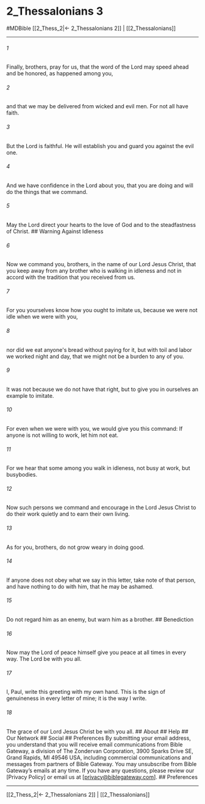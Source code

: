# 2_Thessalonians 3
#MDBible
[[2_Thess_2|← 2_Thessalonians 2]] | [[2_Thessalonians]]

***






###### 1 


Finally, brothers, pray for us, that the word of the Lord may speed ahead and be honored, as happened among you, 





###### 2 


and that we may be delivered from wicked and evil men. For not all have faith. 





###### 3 


But the Lord is faithful. He will establish you and guard you against the evil one. 





###### 4 


And we have confidence in the Lord about you, that you are doing and will do the things that we command. 





###### 5 


May the Lord direct your hearts to the love of God and to the steadfastness of Christ. ## Warning Against Idleness 





###### 6 


Now we command you, brothers, in the name of our Lord Jesus Christ, that you keep away from any brother who is walking in idleness and not in accord with the tradition that you received from us. 





###### 7 


For you yourselves know how you ought to imitate us, because we were not idle when we were with you, 





###### 8 


nor did we eat anyone's bread without paying for it, but with toil and labor we worked night and day, that we might not be a burden to any of you. 





###### 9 


It was not because we do not have that right, but to give you in ourselves an example to imitate. 





###### 10 


For even when we were with you, we would give you this command: If anyone is not willing to work, let him not eat. 





###### 11 


For we hear that some among you walk in idleness, not busy at work, but busybodies. 





###### 12 


Now such persons we command and encourage in the Lord Jesus Christ to do their work quietly and to earn their own living. 





###### 13 


As for you, brothers, do not grow weary in doing good. 





###### 14 


If anyone does not obey what we say in this letter, take note of that person, and have nothing to do with him, that he may be ashamed. 





###### 15 


Do not regard him as an enemy, but warn him as a brother. ## Benediction 





###### 16 


Now may the Lord of peace himself give you peace at all times in every way. The Lord be with you all. 





###### 17 


I, Paul, write this greeting with my own hand. This is the sign of genuineness in every letter of mine; it is the way I write. 





###### 18 


The grace of our Lord Jesus Christ be with you all. ## About ## Help ## Our Network ## Social ## Preferences By submitting your email address, you understand that you will receive email communications from Bible Gateway, a division of The Zondervan Corporation, 3900 Sparks Drive SE, Grand Rapids, MI 49546 USA, including commercial communications and messages from partners of Bible Gateway. You may unsubscribe from Bible Gateway&rsquo;s emails at any time. If you have any questions, please review our [Privacy Policy] or email us at [privacy@biblegateway.com]. ## Preferences

***

[[2_Thess_2|← 2_Thessalonians 2]] | [[2_Thessalonians]]
